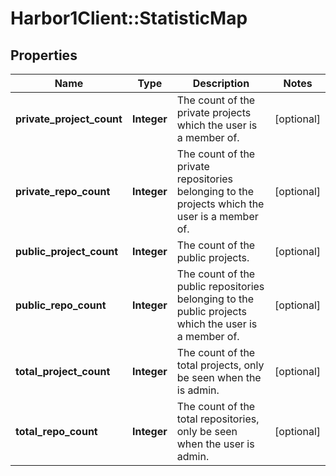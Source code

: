# Harbor1Client::StatisticMap

## Properties
Name | Type | Description | Notes
------------ | ------------- | ------------- | -------------
**private_project_count** | **Integer** | The count of the private projects which the user is a member of. | [optional] 
**private_repo_count** | **Integer** | The count of the private repositories belonging to the projects which the user is a member of. | [optional] 
**public_project_count** | **Integer** | The count of the public projects. | [optional] 
**public_repo_count** | **Integer** | The count of the public repositories belonging to the public projects which the user is a member of. | [optional] 
**total_project_count** | **Integer** | The count of the total projects, only be seen when the is admin. | [optional] 
**total_repo_count** | **Integer** | The count of the total repositories, only be seen when the user is admin. | [optional] 


